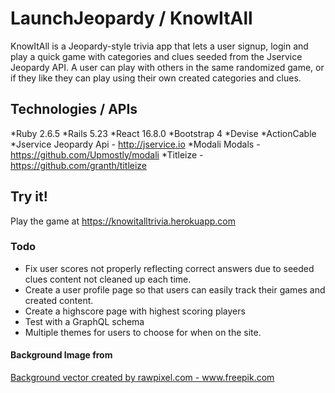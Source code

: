 # LaunchJeopardy / KnowItAll

KnowItAll is a Jeopardy-style trivia app that lets a user signup, login and play a quick game with categories and clues seeded from the Jservice Jeopardy API. A user can play with others in the same randomized game, or if they like they can play using their own created categories and clues. 

## Technologies / APIs
*Ruby 2.6.5
*Rails 5.23
*React 16.8.0
*Bootstrap 4
*Devise
*ActionCable
*Jservice Jeopardy Api - http://jservice.io
*Modali Modals - https://github.com/Upmostly/modali
*Titleize - https://github.com/granth/titleize

## Try it!
Play the game at https://knowitalltrivia.herokuapp.com

### Todo
* Fix user scores not properly reflecting correct answers due to seeded clues content not cleaned up each time.
* Create a user profile page so that users can easily track their games and created content.
* Create a highscore page with highest scoring players
* Test with a GraphQL schema
* Multiple themes for users to choose for when on the site.


#### Background Image from
<a href="https://www.freepik.com/free-photos-vectors/background">Background vector created by rawpixel.com - www.freepik.com</a>
